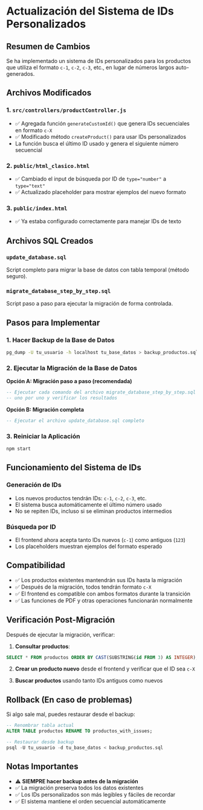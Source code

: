 # Actualización del Sistema de IDs Personalizados

## Resumen de Cambios

Se ha implementado un sistema de IDs personalizados para los productos que utiliza el formato `c-1`, `c-2`, `c-3`, etc., en lugar de números largos auto-generados.

## Archivos Modificados

### 1. `src/controllers/productController.js`
- ✅ Agregada función `generateCustomId()` que genera IDs secuenciales en formato `c-X`
- ✅ Modificado método `createProduct()` para usar IDs personalizados
- La función busca el último ID usado y genera el siguiente número secuencial

### 2. `public/html_clasico.html`
- ✅ Cambiado el input de búsqueda por ID de `type="number"` a `type="text"`
- ✅ Actualizado placeholder para mostrar ejemplos del nuevo formato

### 3. `public/index.html`
- ✅ Ya estaba configurado correctamente para manejar IDs de texto

## Archivos SQL Creados

### `update_database.sql`
Script completo para migrar la base de datos con tabla temporal (método seguro).

### `migrate_database_step_by_step.sql` 
Script paso a paso para ejecutar la migración de forma controlada.

## Pasos para Implementar

### 1. Hacer Backup de la Base de Datos
```bash
pg_dump -U tu_usuario -h localhost tu_base_datos > backup_productos.sql
```

### 2. Ejecutar la Migración de la Base de Datos

**Opción A: Migración paso a paso (recomendada)**
```sql
-- Ejecutar cada comando del archivo migrate_database_step_by_step.sql
-- uno por uno y verificar los resultados
```

**Opción B: Migración completa**
```sql
-- Ejecutar el archivo update_database.sql completo
```

### 3. Reiniciar la Aplicación
```bash
npm start
```

## Funcionamiento del Sistema de IDs

### Generación de IDs
- Los nuevos productos tendrán IDs: `c-1`, `c-2`, `c-3`, etc.
- El sistema busca automáticamente el último número usado
- No se repiten IDs, incluso si se eliminan productos intermedios

### Búsqueda por ID
- El frontend ahora acepta tanto IDs nuevos (`c-1`) como antiguos (`123`)
- Los placeholders muestran ejemplos del formato esperado

## Compatibilidad

- ✅ Los productos existentes mantendrán sus IDs hasta la migración
- ✅ Después de la migración, todos tendrán formato `c-X`
- ✅ El frontend es compatible con ambos formatos durante la transición
- ✅ Las funciones de PDF y otras operaciones funcionarán normalmente

## Verificación Post-Migración

Después de ejecutar la migración, verificar:

1. **Consultar productos**:
```sql
SELECT * FROM productos ORDER BY CAST(SUBSTRING(id FROM 3) AS INTEGER);
```

2. **Crear un producto nuevo** desde el frontend y verificar que el ID sea `c-X`

3. **Buscar productos** usando tanto IDs antiguos como nuevos

## Rollback (En caso de problemas)

Si algo sale mal, puedes restaurar desde el backup:
```sql
-- Renombrar tabla actual
ALTER TABLE productos RENAME TO productos_with_issues;

-- Restaurar desde backup
psql -U tu_usuario -d tu_base_datos < backup_productos.sql
```

## Notas Importantes

- ⚠️ **SIEMPRE hacer backup antes de la migración**
- ✅ La migración preserva todos los datos existentes
- ✅ Los IDs personalizados son más legibles y fáciles de recordar
- ✅ El sistema mantiene el orden secuencial automáticamente